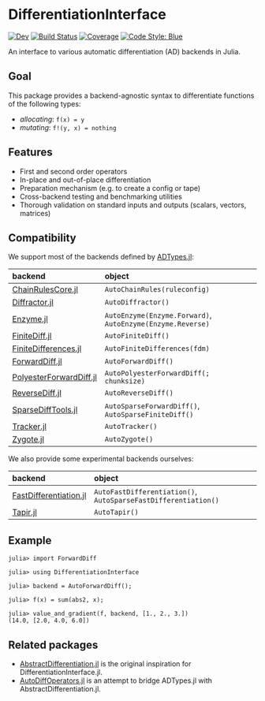 # DifferentiationInterface

[![Dev](https://img.shields.io/badge/docs-dev-blue.svg)](https://gdalle.github.io/DifferentiationInterface.jl/dev/)
[![Build Status](https://github.com/gdalle/DifferentiationInterface.jl/actions/workflows/CI.yml/badge.svg?branch=main)](https://github.com/gdalle/DifferentiationInterface.jl/actions/workflows/CI.yml?query=branch%3Amain)
[![Coverage](https://codecov.io/gh/gdalle/DifferentiationInterface.jl/branch/main/graph/badge.svg)](https://codecov.io/gh/gdalle/DifferentiationInterface.jl)
[![Code Style: Blue](https://img.shields.io/badge/code%20style-blue-4495d1.svg)](https://github.com/invenia/BlueStyle)

An interface to various automatic differentiation (AD) backends in Julia.

## Goal

This package provides a backend-agnostic syntax to differentiate functions of the following types:

- _allocating_: `f(x) = y`
- _mutating_: `f!(y, x) = nothing`

## Features

- First and second order operators
- In-place and out-of-place differentiation
- Preparation mechanism (e.g. to create a config or tape)
- Cross-backend testing and benchmarking utilities
- Thorough validation on standard inputs and outputs (scalars, vectors, matrices)

## Compatibility

We support most of the backends defined by [ADTypes.jl](https://github.com/SciML/ADTypes.jl):

| backend                                                                         | object                                                     |
| :------------------------------------------------------------------------------ | :--------------------------------------------------------- |
| [ChainRulesCore.jl](https://github.com/JuliaDiff/ChainRulesCore.jl)             | `AutoChainRules(ruleconfig)`                               |
| [Diffractor.jl](https://github.com/JuliaDiff/Diffractor.jl)                     | `AutoDiffractor()`                                         |
| [Enzyme.jl](https://github.com/EnzymeAD/Enzyme.jl)                              | `AutoEnzyme(Enzyme.Forward)`, `AutoEnzyme(Enzyme.Reverse)` |
| [FiniteDiff.jl](https://github.com/JuliaDiff/FiniteDiff.jl)                     | `AutoFiniteDiff()`                                         |
| [FiniteDifferences.jl](https://github.com/JuliaDiff/FiniteDifferences.jl)       | `AutoFiniteDifferences(fdm)`                               |
| [ForwardDiff.jl](https://github.com/JuliaDiff/ForwardDiff.jl)                   | `AutoForwardDiff()`                                        |
| [PolyesterForwardDiff.jl](https://github.com/JuliaDiff/PolyesterForwardDiff.jl) | `AutoPolyesterForwardDiff(; chunksize)`                    |
| [ReverseDiff.jl](https://github.com/JuliaDiff/ReverseDiff.jl)                   | `AutoReverseDiff()`                                        |
| [SparseDiffTools.jl](https://github.com/JuliaDiff/SparseDiffTools.jl)           | `AutoSparseForwardDiff()`, `AutoSparseFiniteDiff()`        |
| [Tracker.jl](https://github.com/FluxML/Tracker.jl)                              | `AutoTracker()`                                            |
| [Zygote.jl](https://github.com/FluxML/Zygote.jl)                                | `AutoZygote()`                                             |

We also provide some experimental backends ourselves:

| backend                                                                          | object                                                         |
| :------------------------------------------------------------------------------- | :------------------------------------------------------------- |
| [FastDifferentiation.jl](https://github.com/brianguenter/FastDifferentiation.jl) | `AutoFastDifferentiation()`, `AutoSparseFastDifferentiation()` |
| [Tapir.jl](https://github.com/withbayes/Tapir.jl)                                | `AutoTapir()`                                                  |

## Example

```jldoctest readme
julia> import ForwardDiff

julia> using DifferentiationInterface

julia> backend = AutoForwardDiff();

julia> f(x) = sum(abs2, x);

julia> value_and_gradient(f, backend, [1., 2., 3.])
(14.0, [2.0, 4.0, 6.0])
```

## Related packages

- [AbstractDifferentiation.jl](https://github.com/JuliaDiff/AbstractDifferentiation.jl) is the original inspiration for DifferentiationInterface.jl.
- [AutoDiffOperators.jl](https://github.com/oschulz/AutoDiffOperators.jl) is an attempt to bridge ADTypes.jl with AbstractDifferentiation.jl.
